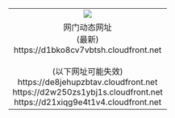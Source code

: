 ﻿<table>
  <tr></tr>
  <tr><td colspan=2 align=center><img src="https://d1bko8cv7vbtsh.cloudfront.net/Up/oGate.jpg" /></td></tr>
  <tr><td colspan=2 align=center>网门动态网址<br/>(最新)
<br>https://d1bko8cv7vbtsh.cloudfront.net
<br/><br/>(以下网址可能失效)
<br>https://de8jehupzbtav.cloudfront.net
<br>https://d2w250zs1ybj1s.cloudfront.net
<br>https://d21xiqg9e4t1v4.cloudfront.net
    </td>
  </tr>
</table>
